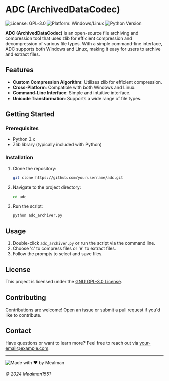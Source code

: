 # ADC (ArchivedDataCodec)

![License: GPL-3.0](https://img.shields.io/badge/License-GPL--3.0-orange.svg)
![Platform: Windows/Linux](https://img.shields.io/badge/Platform-Windows%20%7C%20Linux-blue.svg)
![Python Version](https://img.shields.io/badge/Python-3.x-yellow.svg)

**ADC (ArchivedDataCodec)** is an open-source file archiving and compression tool that uses zlib for efficient compression and decompression of various file types. With a simple command-line interface, ADC supports both Windows and Linux, making it easy for users to archive and extract files.

## Features

- **Custom Compression Algorithm**: Utilizes zlib for efficient compression.
- **Cross-Platform**: Compatible with both Windows and Linux.
- **Command-Line Interface**: Simple and intuitive interface.
- **Unicode Transformation**: Supports a wide range of file types.

## Getting Started

### Prerequisites

- Python 3.x
- Zlib library (typically included with Python)

### Installation

1. Clone the repository:
    ```bash
    git clone https://github.com/yourusername/adc.git
    ```
2. Navigate to the project directory:
    ```bash
    cd adc
    ```
3. Run the script:
    ```bash
    python adc_archiver.py
    ```

## Usage

1. Double-click `adc_archiver.py` or run the script via the command line.
2. Choose 'c' to compress files or 'e' to extract files.
3. Follow the prompts to select and save files.

## License

This project is licensed under the [GNU GPL-3.0 License](LICENSE).

## Contributing

Contributions are welcome! Open an issue or submit a pull request if you'd like to contribute.

## Contact

Have questions or want to learn more? Feel free to reach out via [your-email@example.com](mailto:your-email@example.com).

---

![Made with ❤️ by Mealman](https://img.shields.io/badge/Made%20with%20%E2%9D%A4%EF%B8%8F%20by%20Mealman1551-blue?style=for-the-badge)

###### © 2024 Mealman1551
